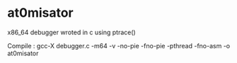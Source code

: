 # at0misator
x86_64 debugger wroted in c using ptrace()


Compile : gcc-X debugger.c -m64 -v -no-pie -fno-pie -pthread -fno-asm -o at0misator
